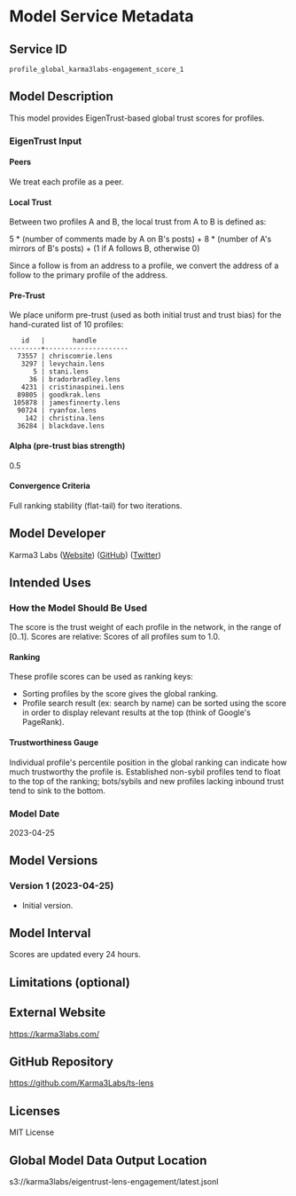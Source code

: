 # Model Service Metadata

## Service ID

`profile_global_karma3labs-engagement_score_1`

## Model Description

This model provides EigenTrust-based global trust scores for profiles.

### EigenTrust Input

#### Peers

We treat each profile as a peer.

#### Local Trust

Between two profiles A and B, the local trust from A to B is defined as:

5 * (number of comments made by A on B's posts) +
8 * (number of A's mirrors of B's posts) +
(1 if A follows B, otherwise 0)

Since a follow is from an address to a profile,
we convert the address of a follow to the primary profile of the address.

#### Pre-Trust

We place uniform pre-trust (used as both initial trust and trust bias)
for the hand-curated list of 10 profiles:

```
   id   |       handle        
--------+---------------------
  73557 | chriscomrie.lens
   3297 | levychain.lens
      5 | stani.lens
     36 | bradorbradley.lens
   4231 | cristinaspinei.lens
  89805 | goodkrak.lens
 105878 | jamesfinnerty.lens
  90724 | ryanfox.lens
    142 | christina.lens
  36284 | blackdave.lens
```
#### Alpha (pre-trust bias strength)

0.5

#### Convergence Criteria

Full ranking stability (flat-tail) for two iterations.

## Model Developer

Karma3 Labs
([Website](https://karma3labs.com/))
([GitHub](https://github.com/Karma3Labs/))
([Twitter](https://twitter.com/Karma3Labs/))

## Intended Uses

### How the Model Should Be Used

The score is the trust weight of each profile in the network, in the range of [0..1].
Scores are relative: Scores of all profiles sum to 1.0.

#### Ranking

These profile scores can be used as ranking keys:

* Sorting profiles by the score gives the global ranking.
* Profile search result (ex: search by name) can be sorted using the score
  in order to display relevant results at the top (think of Google's PageRank).

#### Trustworthiness Gauge

Individual profile's percentile position in the global ranking
can indicate how much trustworthy the profile is.
Established non-sybil profiles tend to float to the top of the ranking;
bots/sybils and new profiles lacking inbound trust tend to sink to the bottom.

### Model Date

2023-04-25

## Model Versions

### Version 1 (2023-04-25)

* Initial version.

## Model Interval

Scores are updated every 24 hours.

## Limitations (optional)

## External Website

https://karma3labs.com/

## GitHub Repository

https://github.com/Karma3Labs/ts-lens

## Licenses

MIT License

## Global Model Data Output Location

s3://karma3labs/eigentrust-lens-engagement/latest.jsonl
